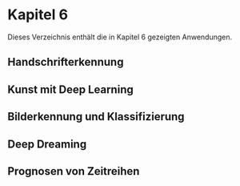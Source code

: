# Kapitel 6 
Dieses Verzeichnis enthält die in Kapitel 6 gezeigten Anwendungen.

## Handschrifterkennung

## Kunst mit Deep Learning

## Bilderkennung und Klassifizierung

## Deep Dreaming

## Prognosen von Zeitreihen



